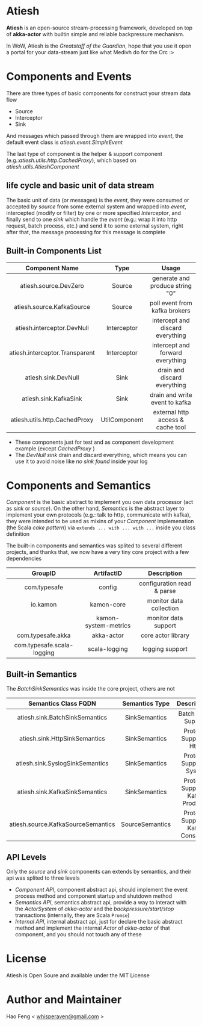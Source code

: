 # Atiesh

**Atiesh** is an open-source stream-processing framework, developed on top of **akka-actor** with builtin simple and reliable backpressure mechanism.

In WoW, Atiesh is the *Greatstaff of the Guardian*, hope that you use it open a portal for your data-stream just like what Medivh do for the Orc :>

# Components and Events

There are three types of basic components for construct your stream data flow

- Source
- Interceptor
- Sink

And messages which passed through them are wrapped into *event*, the default event class is *atiesh.event.SimpleEvent*

The last type of component is the helper & support component (e.g.:*atiesh.utils.http.CachedProxy*), which based on *atiesh.utils.AtieshComponent*

## life cycle and basic unit of data stream

The basic unit of data (or messages) is the *event*, they were consumed or accepted by *source* from some external system and wrapped into *event*, intercepted (modify or filter) by one or more specified *Interceptor*, and finally send to one *sink* which handle the *event* (e.g.: wrap it into http request, batch process, etc.) and send it to some external system, right after that, the message processing for this message is complete

## Built-in Components List

| Component Name                 | Type          | Usage                             |
| :----------------------------: | :-----------: | :-------------------------------: |
| atiesh.source.DevZero          | Source        | generate and produce string "0"   |
| atiesh.source.KafkaSource      | Source        | poll event from kafka brokers     |
| atiesh.interceptor.DevNull     | Interceptor   | intercept and discard everything  |
| atiesh.interceptor.Transparent | Interceptor   | intercept and forward everything  |
| atiesh.sink.DevNull            | Sink          | drain and discard everything      |
| atiesh.sink.KafkaSink          | Sink          | drain and write event to kafka    |
| atiesh.utils.http.CachedProxy  | UtilComponent | external http access & cache tool |

- These components just for test and as component development example (except *CachedProxy* )
- The *DevNull* *sink* drain and discard everything, which means you can use it to avoid noise like *no sink found* inside your log

# Components and Semantics

*Component* is the basic abstract to implement you own data processor (act as *sink* or *source*). On the other hand, *Semantics* is the abstract layer to implement your own protocols (e.g.: talk to http, communicate with kafka), they were intended to be used as mixins of your *Component* implemenation (the Scala *cake pattern*) via ``extends ... with ... with ...`` inside you class definition

The built-in components and semantics was splited to several different projects, and thanks that, we now have a very tiny core project with a few dependencies

| GroupID                    | ArtifactID           | Description                |
| :------------------------: | :------------------: | :------------------------: |
| com.typesafe               | config               | configuration read & parse |
| io.kamon                   | kamon-core           | monitor data collection    |
|                            | kamon-system-metrics | monitor data support       |
| com.typesafe.akka          | akka-actor           | core actor library         |
| com.typesafe.scala-logging | scala-logging        | logging support            |

## Built-in Semantics

The *BatchSinkSemantics* was inside the core project, others are not

| Semantics Class FQDN               | Semantics Type  | Descriptions                      |
| :--------------------------------: | :-------------: | :-------------------------------: |
| atiesh.sink.BatchSinkSemantics     | SinkSemantics   | Batch Mode Support                |
| atiesh.sink.HttpSinkSemantics      | SinkSemantics   | Protocol Support - Http           |
| atiesh.sink.SyslogSinkSemantics    | SinkSemantics   | Protocol Support - Syslog         |
| atiesh.sink.KafkaSinkSemantics     | SinkSemantics   | Protocol Support - Kafka Producer |
| atiesh.source.KafkaSourceSemantics | SourceSemantics | Protocol Support - Kafka Consumer |

## API Levels

Only the *source* and *sink* components can extends by semantics, and their api was splited to three levels

- *Component API*, component abstract api, should implement the event process method and component startup and shutdown method
- *Semantics API*, semantics abstract api, provide a way to interact with the *ActorSystem* of *akka-actor* and the *backpressure/start/stop* transactions (internally, they are Scala `Promse`)
- *Internal API*, internal abstract api, just for declare the basic abstract method and implement the internal *Actor* of *akka-actor* of that component, and you should not touch any of these

# License

Atiesh is Open Soure and available under the MIT License

# Author and Maintainer

Hao Feng < whisperaven@gmail.com >
